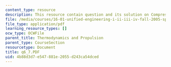 ```yaml
---
content_type: resource
description: This resource contain question and its solution on Compressors.
file: /media/courses/16-01-unified-engineering-i-ii-iii-iv-fall-2005-spring-2006/4b88d3d7e547881e2055d243ca54dced_q6_7.PDF
file_type: application/pdf
learning_resource_types: []
ocw_type: OCWFile
parent_title: Thermodynamics and Propulsion
parent_type: CourseSection
resourcetype: Document
title: q6_7.PDF
uid: 4b88d3d7-e547-881e-2055-d243ca54dced
---
```

